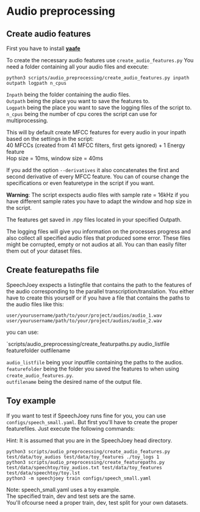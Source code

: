 # Audio preprocessing

## Create audio features

First you have to install [**yaafe**](https://github.com/Yaafe/Yaafe)

To create the necessary audio features use `create_audio_features.py`
You need a folder containing all your audio files and execute:

`python3 scripts/audio_preprocessing/create_audio_features.py inpath outpath logpath n_cpus`

`Inpath` being the folder containing the audio files.  
`Outpath` being the place you want to save the features to.  
`Logpath` being the place you want to save the logging files of the script to.  
`n_cpus` being the number of cpu cores the script can use for multiprocessing.  

This will by default create MFCC features for every audio in your inpath based on the settings in the script:  
40 MFCCs (created from 41 MFCC filters, first gets ignored) + 1 Energy feature  
Hop size = 10ms, window size = 40ms

If you add the option `--derivatives` it also concatenates the first and second derivative of every MFCC feature.
You can of course change the specifications or even featuretype in the script if you want.

**Warning**: The script exspects audio files with sample rate = 16kHz if you have different sample rates you have to adapt the window and hop size in the script.

The features get saved in .npy files located in your specified Outpath.

The logging files will give you information on the processes progress and also collect all specified audio files that produced some error.
These files might be corrupted, empty or not audios at all.
You can than easily filter them out of your dataset files.

## Create featurepaths file

SpeechJoey exspects a listingfile that contains the path to the features of the audio corresponding to the
parallel transcription/translation.
You either have to create this yourself or if you have a file that contains the paths to the audio files like this:
```
user/yourusername/path/to/your/project/audios/audio_1.wav
user/yourusername/path/to/your/project/audios/audio_2.wav
```
you can use:

`scripts/audio_preprocessing/create_featurpaths.py audio_listfile featurefolder outfilename

`audio_listfile` being your inputfile containing the paths to the audios.  
`featurefolder` being the folder you saved the features to when using `create_audio_features.py`.  
`outfilename` being the desired name of the output file.  

## Toy example
If you want to test if SpeechJoey runs fine for you, you can use `configs/speech_small.yaml`.
But first you'll have to create the proper featurefiles.
Just execute the following commands:

Hint: It is assumed that you are in the SpeechJoey head directory.

```
python3 scripts/audio_preprocessing/create_audio_features.py test/data/toy_audios test/data/toy_features ./toy_logs 1
python3 scripts/audio_preprocessing/create_featurepaths.py test/data/speechtoy/toy_audios.txt test/data/toy_features test/data/speechtoy/toy.lst
python3 -m speechjoey train configs/speech_small.yaml
```

Note: speech_small.yaml uses a toy example.  
      The specified train, dev and test sets are the same.  
      You'll ofcourse need a proper train, dev, test split for your own datasets.
